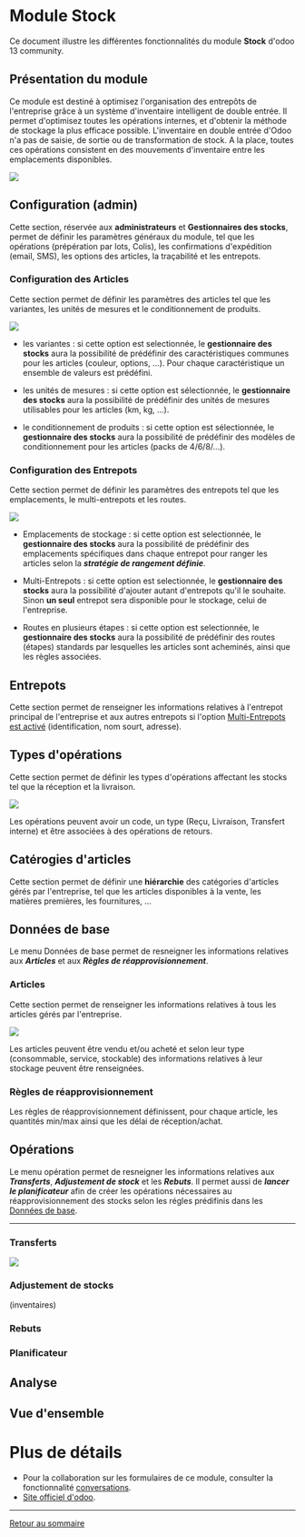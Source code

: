 # Module Stock

Ce document illustre les différentes fonctionnalités du module **Stock** d'odoo 13 community. 

## Présentation du module 

Ce module est destiné à optimisez l'organisation des entrepôts de l'entreprise grâce à un système d'inventaire intelligent de double entrée. Il permet d'optimisez toutes les opérations internes, et d'obtenir la méthode de stockage la plus efficace possible. L'inventaire en double entrée d'Odoo n'a pas de saisie, de sortie ou de transformation de stock. A la place, toutes ces opérations consistent en des mouvements d'inventaire entre les emplacements disponibles.

![](./images/stock-overview.png)

## Configuration (admin)

Cette section, réservée aux **administrateurs** et **Gestionnaires des stocks**, permet de définir les paramètres généraux du module, tel que les opérations (prépération par lots, Colis), les confirmations d'expédition (email, SMS), les options des articles, la traçabilité et les entrepots.

### Configuration des Articles

Cette section permet de définir les paramètres des articles tel que les variantes, les unités de mesures et le conditionnement de produits. 

![](./images/stock-config-article.png)

* les variantes : si cette option est selectionnée, le **gestionnaire des stocks** aura la possibilité de prédéfinir des caractéristiques communes pour les articles (couleur, options, ...). Pour chaque caractéristique un ensemble de valeurs est prédéfini. 

* les unités de mesures : si cette option est sélectionnée, le **gestionnaire des stocks** aura la possibilité de prédéfinir des unités de mesures utilisables pour les articles (km, kg, ...). 

* le conditionnement de produits : si cette option est sélectionnée, le **gestionnaire des stocks** aura la possibilité de prédéfinir des modèles de conditionnement pour les articles (packs de 4/6/8/...). 

### Configuration des Entrepots

Cette section permet de définir les paramètres des entrepots tel que les emplacements, le multi-entrepots et les routes. 

![](./images/stock-config-entrepot.png)

* Emplacements de stockage : si cette option est selectionnée, le **gestionnaire des stocks** aura la possibilité de prédéfinir des emplacements spécifiques dans chaque entrepot pour ranger les articles selon la **_stratégie de rangement définie_**. 

* Multi-Entrepots : si cette option est selectionnée, le **gestionnaire des stocks** aura la possibilité d'ajouter autant d'entrepots qu'il le souhaite. Sinon **un seul** entrepot sera disponible pour le stockage, celui de l'entreprise. 

* Routes en plusieurs étapes : si cette option est selectionnée, le **gestionnaire des stocks** aura la possibilité de prédéfinir des routes (étapes) standards par lesquelles les articles sont acheminés, ainsi que les règles associées.

## Entrepots

Cette section permet de renseigner les informations relatives à l'entrepot principal de l'entreprise et aux autres entrepots si l'option [Multi-Entrepots est activé](#configuration-des-entrepots) (identification, nom sourt, adresse).

## Types d'opérations 

Cette section permet de définir les types d'opérations affectant les stocks tel que la réception et la livraison.

![](./images/stock-type-operation.png)

Les opérations peuvent avoir un code, un type (Reçu, Livraison, Transfert interne) et être associées à des opérations de retours.

## Catérogies d'articles 

Cette section permet de définir une **hiérarchie** des catégories d'articles gérés par l'entreprise, tel que les articles disponibles à la vente, les matières premières, les fournitures, ...

## Données de base

Le menu Données de base permet de resneigner les informations relatives aux **_Articles_** et aux **_Règles de réapprovisionnement_**. 

### Articles 

Cette section permet de renseigner les informations relatives à tous les articles gérés par l'entreprise. 

![](./images/stock-article.png)

Les articles peuvent être vendu et/ou acheté et selon leur type (consommable, service, stockable) des informations relatives à leur stockage peuvent être renseignées.

### Règles de réapprovisionnement 

Les règles de réapprovisionnement définissent, pour chaque article, les quantités min/max ainsi que les délai de réception/achat.

## Opérations 

Le menu opération permet de resneigner les informations relatives aux **_Transferts_**, **_Adjustement de stock_** et les **_Rebuts_**. Il permet aussi de **_lancer le planificateur_** afin de créer les opérations nécessaires au réapprovisionnement des stocks selon les régles prédifinis dans les [Données de base](#données-de-base). 

---

### Transferts

![](./images/stock-transfert.png)

### Adjustement de stocks

(inventaires)

### Rebuts

### Planificateur 

## Analyse 

## Vue d'ensemble 






# Plus de détails 

- Pour la collaboration sur les formulaires de ce module, consulter la fonctionnalité [conversations](./odoo-conversations.md).
- [Site officiel d'odoo](https://www.odoo.com/fr_FR/page/warehouse).  

----
[Retour au sommaire](./odoo-deploy-guidelines-fr.md)